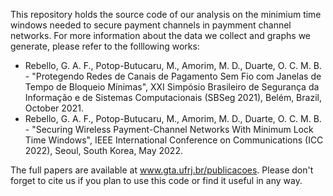 This repository holds the source code of our analysis on the minimium time windows needed to secure payment channels in paymment channel networks. For more information about the data we collect and graphs we generate, please refer to the folllowing works: 
- Rebello, G. A. F., Potop-Butucaru, M., Amorim, M. D., Duarte, O. C. M. B. - "Protegendo Redes de Canais de Pagamento Sem Fio com Janelas de Tempo de Bloqueio Mínimas", XXI Simpósio Brasileiro de Segurança da Informação e de Sistemas Computacionais (SBSeg 2021), Belém, Brazil, October 2021.
- Rebello, G. A. F., Potop-Butucaru, M., Amorim, M. D., Duarte, O. C. M. B. - "Securing Wireless Payment-Channel Networks With Minimum Lock Time Windows", IEEE International Conference on Communications (ICC 2022), Seoul, South Korea, May 2022.

The full papers are available at www.gta.ufrj.br/publicacoes. Please don't forget to cite us if you plan to use this code or find it useful in any way.

